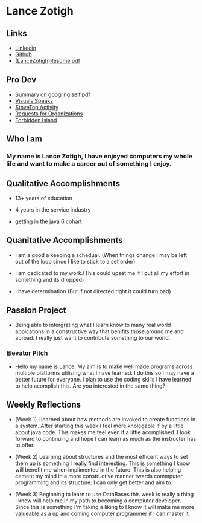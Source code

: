 # Lance Zotigh

## Links 
* [Linkedin](https://www.linkedin.com/in/lance-zotigh-41b55b16b/)
* [Github](https://github.com/Zotigh)
* [(LanceZotigh)Resume.pdf](https://github.com/Zotigh/web-page/files/2833466/LZ.Resume.pdf)

## Pro Dev 
* [Summary on googling self.pdf](https://github.com/Zotigh/web-page/files/2833469/Summary.on.googling.self.pdf)
* [Visuals Speaks](VisualSpeaks.md)
* [StoveTop Activity](StoveTop.jpg)
* [Requests for Organizations](orgsRequest.txt)
* [Forbidden Island](ForbiddenIsland.md)

## Who I am
### My name is Lance Zotigh, I have enjoyed computers my whole life and want to make a career out of something I enjoy.

## Qualitative Accomplishments 
* 13+ years of education
	
* 4 years in the service industry
	
* getting in the java 6 cohart
	
## Quanitative Accomplishments 

* I am a good a keeping a schedual. (When things change I may be left out of the loop 
	   since I like to stick to a set order)	
	
* I am dedicated to my work.(This could upset me if I put all my effort in something and
	   its dropped)
	
* I have determination.(But if not directed right it could turn bad)
	
## Passion Project

* Being able to intergrating what I learn know to many real world appications in a 
	   constructive way that benifits those around me and abroad. I really just want to 
	   contribute something to our world.
	
### Elevator Pitch 
		
+ Hello my name is Lance. My aim is to make well made programs across multiple platforms 
   utilizing what I have learned. I do this so I may have a better future for everyone. I plan to
   use the coding skills I have learned to help acomplish this. Are you interested in the same thing?

## Weekly Reflections

* (Week 1) I learned about how methods are invoked to create functions in a system. After starting this week I feel
   more knolegable if by a little about java code. This makes me feel even if a little acomplished. I look
   forward to continuing and hope I can learn as much as the instructer has to offer.
   
* (Week 2) Learning about structures and the most efficent ways to set them up is something I really find interesting. This is something I know will benefit me when implimented in the future. This is also helping cement my mind in a more constructive manner twards commputer programming and its structure. I can only get better and aim to.

* (Week 3) Beginning to learn to use DataBases this week is really a thing I know will help me in my path to becoming a compiuter developer. Since this is something I'm taking a liking to I know it will make me more valueable as a up and coming computer programmer if I can master it.  

